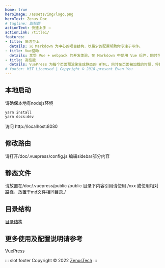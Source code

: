 ```yaml
---
home: true
heroImage: /assets/img/logo.png
heroText: Zenus Doc
# tagline: 副标题
actionText: 快速上手 →
actionLink: /title1/
features:
- title: 简洁至上
  details: 以 Markdown 为中心的项目结构，以最少的配置帮助你专注于写作。
- title: Vue驱动
  details: 享受 Vue + webpack 的开发体验，在 Markdown 中使用 Vue 组件，同时可以使用 Vue 来开发自定义主题。
- title: 高性能
  details: VuePress 为每个页面预渲染生成静态的 HTML，同时在页面被加载的时候，将作为 SPA 运行。
# footer: MIT Licensed | Copyright © 2018-present Evan You
---
```

## 本地启动
请确保本地有nodejs环境

    yarn install
    yarn docs:dev
    
访问 http://localhost:8080

## 修改路由
请打开/doc/.vuepress/config.js
编辑sidebar部分内容

## 静态文件
请放置在/doc/.vuepress/public
/public 目录下内容引用请使用 /xxx
或使用相对路径，放置于md文件相同目录./

## 目录结构
[目录结构](https://vuepress.vuejs.org/zh/guide/directory-structure.html)

## 更多使用及配置说明请参考
[VuePress](https://vuepress.vuejs.org/)

::: slot footer
Copyright © 2022 [ZenusTech](https://zenustech.com)
:::